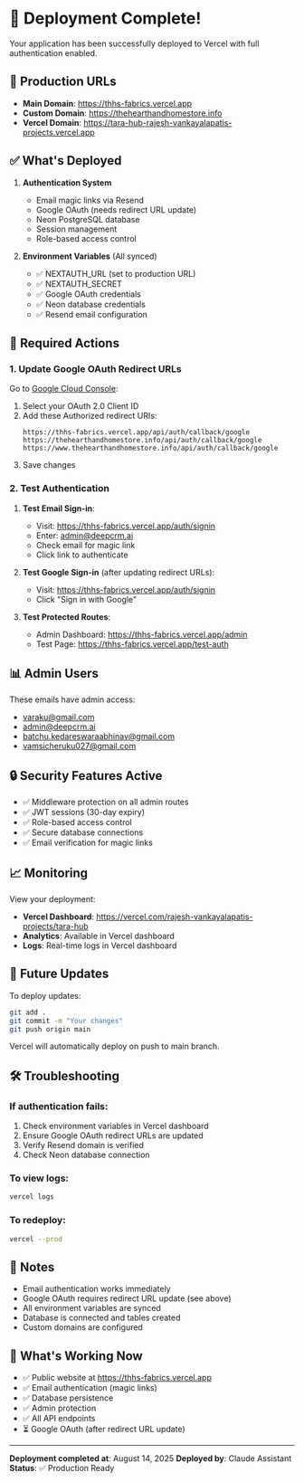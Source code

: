# 🎉 Deployment Complete!

Your application has been successfully deployed to Vercel with full authentication enabled.

## 📌 Production URLs

- **Main Domain**: https://thhs-fabrics.vercel.app
- **Custom Domain**: https://thehearthandhomestore.info
- **Vercel Domain**: https://tara-hub-rajesh-vankayalapatis-projects.vercel.app

## ✅ What's Deployed

1. **Authentication System**
   - Email magic links via Resend
   - Google OAuth (needs redirect URL update)
   - Neon PostgreSQL database
   - Session management
   - Role-based access control

2. **Environment Variables** (All synced)
   - ✅ NEXTAUTH_URL (set to production URL)
   - ✅ NEXTAUTH_SECRET
   - ✅ Google OAuth credentials
   - ✅ Neon database credentials
   - ✅ Resend email configuration

## 🔧 Required Actions

### 1. Update Google OAuth Redirect URLs

Go to [Google Cloud Console](https://console.cloud.google.com/apis/credentials):

1. Select your OAuth 2.0 Client ID
2. Add these Authorized redirect URIs:
   ```
   https://thhs-fabrics.vercel.app/api/auth/callback/google
   https://thehearthandhomestore.info/api/auth/callback/google
   https://www.thehearthandhomestore.info/api/auth/callback/google
   ```
3. Save changes

### 2. Test Authentication

1. **Test Email Sign-in**:
   - Visit: https://thhs-fabrics.vercel.app/auth/signin
   - Enter: admin@deepcrm.ai
   - Check email for magic link
   - Click link to authenticate

2. **Test Google Sign-in** (after updating redirect URLs):
   - Visit: https://thhs-fabrics.vercel.app/auth/signin
   - Click "Sign in with Google"

3. **Test Protected Routes**:
   - Admin Dashboard: https://thhs-fabrics.vercel.app/admin
   - Test Page: https://thhs-fabrics.vercel.app/test-auth

## 📊 Admin Users

These emails have admin access:
- varaku@gmail.com
- admin@deepcrm.ai
- batchu.kedareswaraabhinav@gmail.com
- vamsicheruku027@gmail.com

## 🔒 Security Features Active

- ✅ Middleware protection on all admin routes
- ✅ JWT sessions (30-day expiry)
- ✅ Role-based access control
- ✅ Secure database connections
- ✅ Email verification for magic links

## 📈 Monitoring

View your deployment:
- **Vercel Dashboard**: https://vercel.com/rajesh-vankayalapatis-projects/tara-hub
- **Analytics**: Available in Vercel dashboard
- **Logs**: Real-time logs in Vercel dashboard

## 🚀 Future Updates

To deploy updates:
```bash
git add .
git commit -m "Your changes"
git push origin main
```

Vercel will automatically deploy on push to main branch.

## 🛠️ Troubleshooting

### If authentication fails:
1. Check environment variables in Vercel dashboard
2. Ensure Google OAuth redirect URLs are updated
3. Verify Resend domain is verified
4. Check Neon database connection

### To view logs:
```bash
vercel logs
```

### To redeploy:
```bash
vercel --prod
```

## 📝 Notes

- Email authentication works immediately
- Google OAuth requires redirect URL update (see above)
- All environment variables are synced
- Database is connected and tables created
- Custom domains are configured

## 🎯 What's Working Now

- ✅ Public website at https://thhs-fabrics.vercel.app
- ✅ Email authentication (magic links)
- ✅ Database persistence
- ✅ Admin protection
- ✅ All API endpoints
- ⏳ Google OAuth (after redirect URL update)

---

**Deployment completed at**: August 14, 2025
**Deployed by**: Claude Assistant
**Status**: ✅ Production Ready